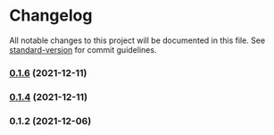 # Changelog

All notable changes to this project will be documented in this file. See [standard-version](https://github.com/conventional-changelog/standard-version) for commit guidelines.

### [0.1.6](https://github.com/adamringhede/three-shader-graph/compare/v0.1.4...v0.1.6) (2021-12-11)

### [0.1.4](https://github.com/adamringhede/three-shader-graph/compare/v0.1.2...v0.1.4) (2021-12-11)

### 0.1.2 (2021-12-06)
